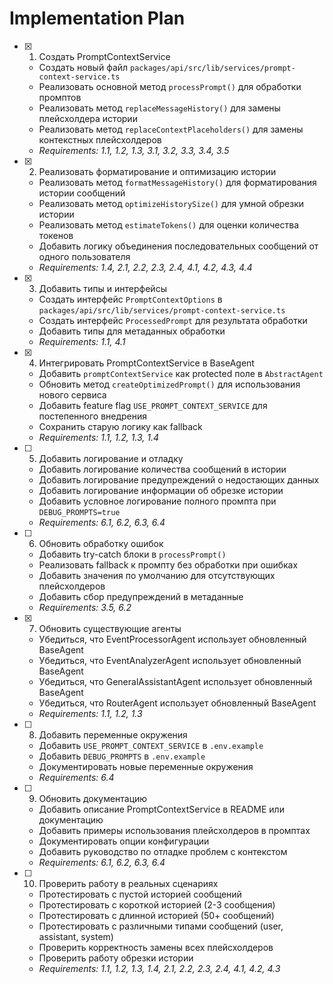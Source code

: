 # Implementation Plan

- [x] 1. Создать PromptContextService
  - Создать новый файл `packages/api/src/lib/services/prompt-context-service.ts`
  - Реализовать основной метод `processPrompt()` для обработки промптов
  - Реализовать метод `replaceMessageHistory()` для замены плейсхолдера истории
  - Реализовать метод `replaceContextPlaceholders()` для замены контекстных плейсхолдеров
  - _Requirements: 1.1, 1.2, 1.3, 3.1, 3.2, 3.3, 3.4, 3.5_

- [x] 2. Реализовать форматирование и оптимизацию истории
  - Реализовать метод `formatMessageHistory()` для форматирования истории сообщений
  - Реализовать метод `optimizeHistorySize()` для умной обрезки истории
  - Реализовать метод `estimateTokens()` для оценки количества токенов
  - Добавить логику объединения последовательных сообщений от одного пользователя
  - _Requirements: 1.4, 2.1, 2.2, 2.3, 2.4, 4.1, 4.2, 4.3, 4.4_

- [x] 3. Добавить типы и интерфейсы
  - Создать интерфейс `PromptContextOptions` в `packages/api/src/lib/services/prompt-context-service.ts`
  - Создать интерфейс `ProcessedPrompt` для результата обработки
  - Добавить типы для метаданных обработки
  - _Requirements: 1.1, 4.1_

- [x] 4. Интегрировать PromptContextService в BaseAgent
  - Добавить `promptContextService` как protected поле в `AbstractAgent`
  - Обновить метод `createOptimizedPrompt()` для использования нового сервиса
  - Добавить feature flag `USE_PROMPT_CONTEXT_SERVICE` для постепенного внедрения
  - Сохранить старую логику как fallback
  - _Requirements: 1.1, 1.2, 1.3, 1.4_

- [ ] 5. Добавить логирование и отладку
  - Добавить логирование количества сообщений в истории
  - Добавить логирование предупреждений о недостающих данных
  - Добавить логирование информации об обрезке истории
  - Добавить условное логирование полного промпта при `DEBUG_PROMPTS=true`
  - _Requirements: 6.1, 6.2, 6.3, 6.4_

- [ ] 6. Обновить обработку ошибок
  - Добавить try-catch блоки в `processPrompt()`
  - Реализовать fallback к промпту без обработки при ошибках
  - Добавить значения по умолчанию для отсутствующих плейсхолдеров
  - Добавить сбор предупреждений в метаданные
  - _Requirements: 3.5, 6.2_

- [x] 7. Обновить существующие агенты
  - Убедиться, что EventProcessorAgent использует обновленный BaseAgent
  - Убедиться, что EventAnalyzerAgent использует обновленный BaseAgent
  - Убедиться, что GeneralAssistantAgent использует обновленный BaseAgent
  - Убедиться, что RouterAgent использует обновленный BaseAgent
  - _Requirements: 1.1, 1.2, 1.3_

- [ ] 8. Добавить переменные окружения
  - Добавить `USE_PROMPT_CONTEXT_SERVICE` в `.env.example`
  - Добавить `DEBUG_PROMPTS` в `.env.example`
  - Документировать новые переменные окружения
  - _Requirements: 6.4_

- [ ] 9. Обновить документацию
  - Добавить описание PromptContextService в README или документацию
  - Добавить примеры использования плейсхолдеров в промптах
  - Документировать опции конфигурации
  - Добавить руководство по отладке проблем с контекстом
  - _Requirements: 6.1, 6.2, 6.3, 6.4_

- [ ] 10. Проверить работу в реальных сценариях
  - Протестировать с пустой историей сообщений
  - Протестировать с короткой историей (2-3 сообщения)
  - Протестировать с длинной историей (50+ сообщений)
  - Протестировать с различными типами сообщений (user, assistant, system)
  - Проверить корректность замены всех плейсхолдеров
  - Проверить работу обрезки истории
  - _Requirements: 1.1, 1.2, 1.3, 1.4, 2.1, 2.2, 2.3, 2.4, 4.1, 4.2, 4.3_
